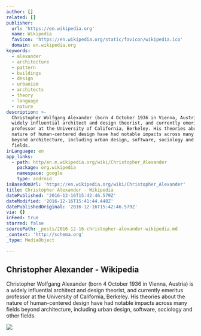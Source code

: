 ```yaml
---
author: []
related: []
publisher:
  url: 'https://en.wikipedia.org'
  name: Wikipedia
  favicon: 'https://en.wikipedia.org/static/favicon/wikipedia.ico'
  domain: en.wikipedia.org
keywords:
  - alexander
  - architecture
  - pattern
  - buildings
  - design
  - urbanism
  - architects
  - theory
  - language
  - nature
description: >-
  Christopher Wolfgang Alexander (born 4 October 1936 in Vienna, Austria) is a
  widely influential architect and design theorist, and currently emeritus
  professor at the University of California, Berkeley. His theories about the
  nature of human-centered design have had notable impacts across many fields
  beyond architecture, including urban design, software, sociology and other
  fields.
inLanguage: en
app_links:
  - path: http/en.m.wikipedia.org/wiki/Christopher_Alexander
    package: org.wikipedia
    namespace: google
    type: android
isBasedOnUrl: 'https://en.wikipedia.org/wiki/Christopher_Alexander'
title: Christopher Alexander - Wikipedia
datePublished: '2016-12-16T15:42:46.579Z'
dateModified: '2016-12-16T15:41:44.448Z'
datePublishedOriginal: '2016-12-16T15:42:46.579Z'
via: {}
inFeed: true
starred: false
sourcePath: _posts/2016-12-16-christopher-alexander-wikipedia.md
_context: 'http://schema.org'
_type: MediaObject

---
```

<article style=""><h1>Christopher Alexander - Wikipedia</h1><p>Christopher Wolfgang Alexander (born 4 October 1936 in Vienna, Austria) is a widely influential architect and design theorist, and currently emeritus professor at the University of California, Berkeley. His theories about the nature of human-centered design have had notable impacts across many fields beyond architecture, including urban design, software, sociology and other fields.</p><img src="https://upload.wikimedia.org/wikipedia/commons/thumb/9/95/ChristopherAlexander2012.jpg/220px-ChristopherAlexander2012.jpg" /></article>
